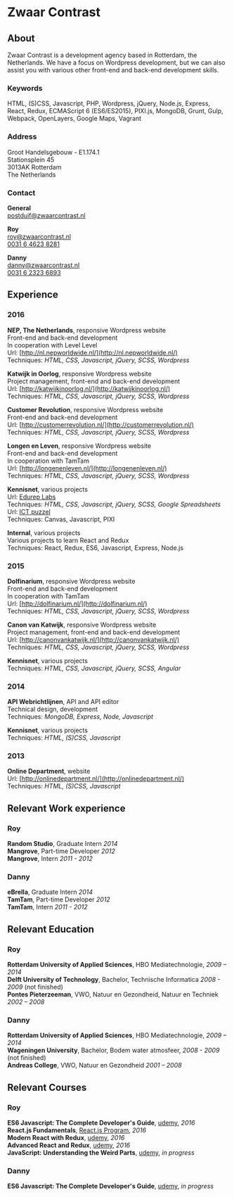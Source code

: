 # Zwaar Contrast
## About
Zwaar Contrast is a development agency based in Rotterdam, the Netherlands. We have a focus on Wordpress development, but we can also assist you with various other front-end and back-end development skills. 

### Keywords
HTML, (S)CSS, Javascript, PHP, Wordpress, jQuery, Node.js, Express, React, Redux, ECMAScript 6 (ES6/ES2015), PIXI.js, MongoDB, Grunt, Gulp, Webpack, OpenLayers, Google Maps, Vagrant

### Address
Groot Handelsgebouw - E1.174.1  
Stationsplein 45  
3013AK Rotterdam  
The Netherlands  
### Contact
**General**  
[postduif@zwaarcontrast.nl](mailto:postduif@zwaarcontrast.nl)

**Roy**  
[roy@zwaarcontrast.nl](mailto:roy@zwaarcontrast.nl)  
[0031 6 4623 8281](tel:+31646238281)

**Danny**  
[danny@zwaarcontrast.nl](mailto:danny@zwaarcontrast.nl)  
[0031 6 2323 6893](tel:+31623236893)

## Experience

### 2016  
**NEP, The Netherlands**, responsive Wordpress website  
Front-end and back-end development  
In cooperation with Level Level  
Url: [http://nl.nepworldwide.nl/](http://nl.nepworldwide.nl/)  
Techniques: _HTML, CSS, Javascript, jQuery, SCSS, Wordpress_

**Katwijk in Oorlog**, responsive Wordpress website  
Project management, front-end and back-end development   
Url: [http://katwijkinoorlog.nl/](http://katwijkinoorlog.nl/)  
Techniques: _HTML, CSS, Javascript, jQuery, SCSS, Wordpress_

**Customer Revolution**, responsive Wordpress website  
Front-end and back-end development   
Url: [http://customerrevolution.nl/](http://customerrevolution.nl/)  
Techniques: _HTML, CSS, Javascript, jQuery, SCSS, Wordpress_

**Longen en Leven**, responsive Wordpress website  
Front-end and back-end development   
In cooperation with TamTam  
Url: [http://longenenleven.nl/](http://longenenleven.nl/)  
Techniques: _HTML, CSS, Javascript, jQuery, SCSS, Wordpress_

**Kennisnet**, various projects  
Url: [Edurep Labs](http://labs.edurep.nl/)  
Techniques: _HTML, CSS, Javascript, jQuery, SCSS, Google Spreadsheets_  
Url: [ICT puzzel](https://ict-puzzel.kennisnet.nl/)  
Techniques: Canvas, Javascript, PIXI

**Internal**, various projects  
Various projects to learn React and Redux  
Techniques: React, Redux, ES6, Javascript, Express, Node.js  

### 2015

**Dolfinarium**, responsive Wordpress website  
Front-end and back-end development   
In cooperation with TamTam  
Url: [http://dolfinarium.nl/](http://dolfinarium.nl/)  
Techniques: _HTML, CSS, Javascript, jQuery, SCSS, Wordpress_

**Canon van Katwijk**, responsive Wordpress website  
Project management, front-end and back-end development   
Url: [http://canonvankatwijk.nl/](http://canonvankatwijk.nl/)   
Techniques: _HTML, CSS, Javascript, jQuery, SCSS, Wordpress_

**Kennisnet**, various projects  
Techniques: _HTML, CSS, Javascript, jQuery, SCSS, Angular_

### 2014  
**API Webrichtlijnen**, API and API editor  
Technical design, development  
Techniques: _MongoDB, Express, Node, Javascript_

**Kennisnet**, various projects  
Techniques: _HTML, (S)CSS, Javascript_

### 2013
**Online Department**, website  
Url: [http://onlinedepartment.nl/](http://onlinedepartment.nl/)   
Techniques: _HTML, (S)CSS, Javascript_

## Relevant Work experience

### Roy
**Random Studio**, Graduate Intern _2014_  
**Mangrove**, Part-time Developer _2012_  
**Mangrove**, Intern _2011 - 2012_  

### Danny
**eBrella**, Graduate Intern _2014_  
**TamTam**, Part-time Developer _2012_  
**TamTam**, Intern _2011 - 2012_  

## Relevant Education  

### Roy
**Rotterdam University of Applied Sciences**, HBO Mediatechnologie, _2009 – 2014_  
**Delft University of Technology**, Bachelor, Technische Informatica _2008 - 2009_ (not finished)  
**Pontes Pieterzeeman**, VWO, Natuur en Gezondheid, Natuur en Techniek _2002 – 2008_

### Danny
**Rotterdam University of Applied Sciences**, HBO Mediatechnologie, _2009 – 2014_  
**Wageningen University**, Bachelor, Bodem water atmosfeer, _2008 - 2009_ (not finished)  
**Andreas College**, VWO, Natuur en Gezondheid _2001 – 2008_

## Relevant Courses  
### Roy
**ES6 Javascript: The Complete Developer's Guide**, [udemy](https://www.udemy.com/javascript-es6-tutorial/learn/v4/overview), _2016_   
**React.js Fundamentals**, [React.js Program](http://courses.reactjsprogram.com/p/reactjsfundamentals), _2016_  
**Modern React with Redux**, [udemy](https://www.udemy.com/react-redux/learn/v4/overview), _2016_  
**Advanced React and Redux**, [udemy](https://www.udemy.com/react-redux-tutorial/learn/v4/), _2016_  
**JavaScript: Understanding the Weird Parts**, [udemy](https://www.udemy.com/understand-javascript/learn/v4/overview), _in progress_  
### Danny
**ES6 Javascript: The Complete Developer's Guide**, [udemy](https://www.udemy.com/javascript-es6-tutorial/learn/v4/overview), _in progress_

